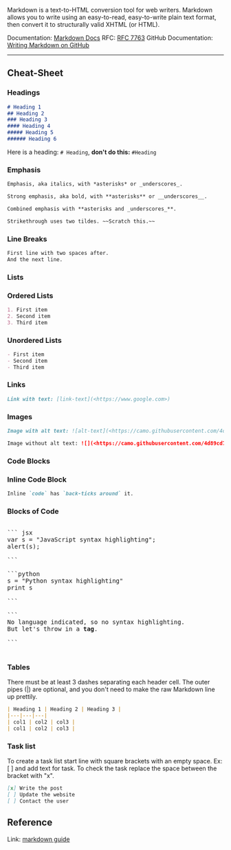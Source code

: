 Markdown is a text-to-HTML conversion tool for web writers. Markdown allows you to write using an easy-to-read, easy-to-write plain text format, then convert it to structurally valid XHTML (or HTML).

Documentation: [Markdown Docs](https://daringfireball.net/projects/markdown/) RFC: [RFC 7763](https://www.rfc-editor.org/rfc/rfc7763) GitHub Documentation: [Writing Markdown on GitHub](https://docs.github.com/en/get-started/writing-on-github)

---

## Cheat-Sheet

### Headings

```markdown
# Heading 1
## Heading 2
### Heading 3
#### Heading 4
##### Heading 5
###### Heading 6

```

Here is a heading: `# Heading`, **don't do this:** `#Heading`

### Emphasis

```markdown
Emphasis, aka italics, with *asterisks* or _underscores_.

Strong emphasis, aka bold, with **asterisks** or __underscores__.

Combined emphasis with **asterisks and _underscores_**.

Strikethrough uses two tildes. ~~Scratch this.~~

```

### Line Breaks

```markdown
First line with two spaces after.
And the next line.

```

### Lists

### Ordered Lists

```markdown
1. First item
2. Second item
3. Third item

```

### Unordered Lists

```markdown
- First item
- Second item
- Third item

```

### Links

```markdown
Link with text: [link-text](<https://www.google.com>)

```

### Images

```markdown
Image with alt text: ![alt-text](<https://camo.githubusercontent.com/4d89cd791580bfb19080f8b0844ba7e1235aa4becc3f43dfd708a769e257d8de/68747470733a2f2f636e642d70726f642d312e73332e75732d776573742d3030342e6261636b626c617a6562322e636f6d2f6e65772d62616e6e6572342d7363616c65642d666f722d6769746875622e6a7067>)

Image without alt text: ![](<https://camo.githubusercontent.com/4d89cd791580bfb19080f8b0844ba7e1235aa4becc3f43dfd708a769e257d8de/68747470733a2f2f636e642d70726f642d312e73332e75732d776573742d3030342e6261636b626c617a6562322e636f6d2f6e65772d62616e6e6572342d7363616c65642d666f722d6769746875622e6a7067>)

```

### Code Blocks

### Inline Code Block

```markdown
Inline `code` has `back-ticks around` it.

```

### Blocks of Code

<pre>

``` jsx
var s = "JavaScript syntax highlighting";
alert(s);

```

```python
s = "Python syntax highlighting"
print s

```

```
No language indicated, so no syntax highlighting.
But let's throw in a <b>tag</b>.

```

</pre>

### Tables

There must be at least 3 dashes separating each header cell. The outer pipes (|) are optional, and you don't need to make the raw Markdown line up prettily.

```markdown
| Heading 1 | Heading 2 | Heading 3 |
|---|---|---|
| col1 | col2 | col3 |
| col1 | col2 | col3 |

```

### Task list

To create a task list start line with square brackets with an empty space. Ex: [ <space> ] and add text for task. To check the task replace the space between the bracket with "x".

```markdown
[x] Write the post
[ ] Update the website
[ ] Contact the user

```

## Reference

Link: [markdown guide](https://www.markdownguide.org/cheat-sheet)